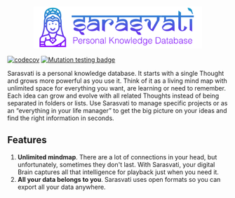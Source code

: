 <p align="center">
    <img src="docs/logowt.svg" height="96px"/>
</p>

[![codecov](https://codecov.io/gh/sarasvati-platform/core/branch/main/graph/badge.svg?token=CVRBFXPYVC)](https://codecov.io/gh/sarasvati-platform/core) [![Mutation testing badge](https://img.shields.io/endpoint?style=flat&url=https%3A%2F%2Fbadge-api.stryker-mutator.io%2Fgithub.com%2Fsarasvati-platform%2Fcore%2Fmain)](https://dashboard.stryker-mutator.io/reports/github.com/sarasvati-platform/core/main)

Sarasvati is a personal knowledge database. It starts with a single Thought and grows more powerful as you use it. Think of it as a living mind map with unlimited space for everything you want, are learning or need to remember. Each idea can grow and evolve with all related Thoughts instead of being separated in folders or lists. Use Sarasvati to manage specific projects or as an “everything in your life manager” to get the big picture on your ideas and find the right information in seconds.

## Features
1. **Unlimited mindmap**. There are a lot of connections in your head, but unfortunately, sometimes they don't last. With Sarasvati, your digital Brain captures all that intelligence for playback just when you need it.
2. **All your data belongs to you**. Sarasvati uses open formats so you can export all your data anywhere.

